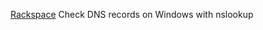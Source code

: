 
[Rackspace](https://support.rackspace.com/how-to/nslookup-checking-dns-records-on-windows/)
Check DNS records on Windows with nslookup
